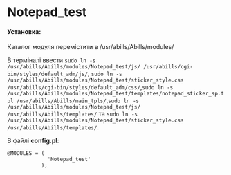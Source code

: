 # Notepad_test

#### Установка:
Каталог модуля перемістити в /usr/abills/Abills/modules/

В терміналі ввести ```sudo ln -s /usr/abills/Abills/modules/Notepad_test/js/ /usr/abills/cgi-bin/styles/default_adm/js/```, 
```sudo ln -s /usr/abills/Abills/modules/Notepad_test/sticker_style.css /usr/abills/cgi-bin/styles/default_adm/css/```,```sudo ln -s /usr/abills/Abills/modules/Notepad_test/templates/notepad_sticker_sp.tpl /usr/abills/Abills/main_tpls/```,```sudo ln -s /usr/abills/Abills/modules/Notepad_test/js/ /usr/abills/Abills/templates/``` та ```sudo ln -s /usr/abills/Abills/modules/Notepad_test/sticker_style.css /usr/abills/Abills/templates/```.


В файлі **config.pl**:
```
@MODULES = (
             'Notepad_test'
           );
```
